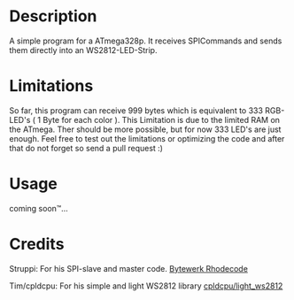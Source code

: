 Description
===========

A simple program for a ATmega328p. It receives SPICommands and sends them directly into an WS2812-LED-Strip.

Limitations
===========

So far, this program can receive 999 bytes which is equivalent to 333 RGB-LED's ( 1 Byte for each color ).
This Limitation is due to the limited RAM on the ATmega. Ther should be more possible, but for now 333 LED's are just enough. Feel free to test out the limitations or optimizing the code and after that do not forget so send a pull request :)

Usage
===========
coming soon™…

Credits
===========
Struppi: For his SPI-slave and master code.
[Bytewerk Rhodecode](http://rhodecode.bytewerk.org/Mikrocontroller/RGByteClock/rgbyteclock-firmware)

Tim/cpldcpu: For his simple and light WS2812 library 
[cpldcpu/light_ws2812](https://github.com/cpldcpu/light_ws2812)
